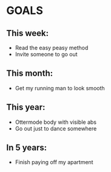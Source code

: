 # GOALS
## This week:
* Read the easy peasy method
* Invite someone to go out

## This month:
* Get my running man to look smooth

## This year:
* Ottermode body with visible abs
* Go out just to dance somewhere

## In 5 years:
* Finish paying off my apartment
